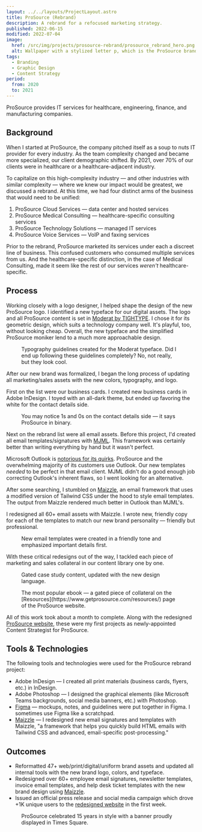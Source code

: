 ```yaml
---
layout: ../../layouts/ProjectLayout.astro
title: ProSource (Rebrand)
description: A rebrand for a refocused marketing strategy.
published: 2022-06-15
modified: 2022-07-04
image:
  href: /src/img/projects/prosource-rebrand/prosource_rebrand_hero.png
  alt: Wallpaper with a stylized letter p, which is the ProSource brandmark.
tags: 
  - Branding
  - Graphic Design
  - Content Strategy
period:
  from: 2020
  to: 2021
---
```


ProSource provides IT services for healthcare, engineering, finance, and manufacturing companies.

## Background

When I started at ProSource, the company pitched itself as a soup to nuts IT provider for every industry. As the team complexity changed and became more specialized, our client demographic shifted. By 2021, over 70% of our clients were in healthcare or a healthcare-adjacent industry.

To capitalize on this high-complexity industry — and other industries with similar complexity — where we knew our impact would be greatest, we discussed a rebrand. At this time, we had four distinct arms of the business that would need to be unified:
1. ProSource Cloud Services &mdash; data center and hosted services
2. ProSource Medical Consulting &mdash; healthcare-specific consulting services
3. ProSource Technology Solutions &mdash; managed IT services
4. ProSource Voice Services &mdash; VoIP and faxing services

Prior to the rebrand, ProSource marketed its services under each a discreet line of business. This confused customers who consumed multiple services from us. And the healthcare-specific distinction, in the case of Medical Consulting, made it seem like the rest of our services *weren't* healthcare-specific.

## Process

Working closely with a logo designer, I helped shape the design of the new ProSource logo. I identified a new typeface for our digital assets. The logo and all ProSource content is set in [Moderat by TIGHTYPE](https://tightype.com/typefaces/moderat). I chose it for its geometric design, which suits a technology company well. It's playful, too, without looking cheap. Overall, the new typeface and the simplified ProSource moniker lend to a much more approachable design.

<Figure
  image={{
    href: "/src/img/projects/prosource-rebrand/prosource_rebrand_type.png",
    alt: "A screenshot showcasing the letters, numbers, and symbols of the Moderat typeface."
  }}
>
  Typography guidelines created for the Moderat typeface. Did I end up following these guidelines completely? No, not really, but they look cool.
</Figure>

After our new brand was formalized, I began the long process of updating all marketing/sales assets with the new colors, typography, and logo.

First on the list were our business cards. I created new business cards in Adobe InDesign. I toyed with an all-dark theme, but ended up favoring the white for the contact details side.

<Figure
  image={{
    href: "/src/img/projects/prosource-rebrand/prosource_rebrand_bizcards.png",
    alt: "New ProSource business cards mockup. The side with contact details is shown with a white background a dark gray background."
  }}
>
  You may notice 1s and 0s on the contact details side — it says ProSource in binary.
</Figure>

Next on the rebrand list were all email assets. Before this project, I'd created all email templates/signatures with [MJML](https://mjml.io/). This framework was certainly better than writing everything by hand but it wasn't perfect. 

Microsoft Outlook is [notorious for its quirks](https://www.emailonacid.com/blog/article/email-development/how-to-code-emails-for-outlook-2016/). ProSource and the overwhelming majority of its customers use Outlook. Our new templates *needed* to be perfect in that email client. MJML didn't do a good enough job correcting Outlook's inherent flaws, so I went looking for an alternative.

After some searching, I stumbled on [Maizzle](https://maizzle.com/), an email framework that uses a modified version of Tailwind CSS under the hood to style email templates. The output from Maizzle rendered much better in Outlook than MJML's.

I redesigned all 60+ email assets with Maizzle. I wrote new, friendly copy for each of the templates to match our new brand personality — friendly but professional.

<Figure
  image={{
    href: "/src/img/projects/prosource-rebrand/prosource_rebrand_email.png",
    alt: "A picture of a redesigned email help desk ticket template created with Maizzle."
  }}
>
  New email templates were created in a friendly tone and emphasized important details first.
</Figure>

With these critical redesigns out of the way, I tackled each piece of marketing and sales collateral in our content library one by one.

<Figure
  image={{
    href: "/src/img/projects/prosource-rebrand/prosource_rebrand_casestudy.png",
    alt: "A case study sample updated with the new ProSource branding."
  }}
>
  Gated case study content, updated with the new design language.
</Figure>

<Figure
  image={{
    href: "/src/img/projects/prosource-rebrand/prosource_rebrand_ebook.png",
    alt: "An ebook cover with the title: Demystifying the Cloud. What it is and why you should care."
  }}
>
  The most popular ebook &mdash; a gated piece of collateral on the [Resources](https://www.getprosource.com/resources/) page of the ProSource website.
</Figure>

All of this work took about a month to complete. Along with the redesigned [ProSource website](/work/prosource-website), these were my first projects as newly-appointed Content Strategist for ProSource.

## Tools & Technologies

The following tools and technologies were used for the ProSource rebrand project:

- Adobe InDesign — I created all print materials (business cards, flyers, etc.) in InDesign.
- Adobe Photoshop — I designed the graphical elements (like Microsoft Teams backgrounds, social media banners, etc.) with Photoshop.
- [Figma](https://www.figma.com/) — mockups, notes, and guidelines were put together in Figma. I sometimes use Figma like a scratchpad.
- [Maizzle](https://maizzle.com/) — I redesigned new email signatures and templates with Maizzle, "a framework that helps you quickly build HTML emails with
Tailwind CSS and advanced, email-specific post-processing."

## Outcomes

- Reformatted 47+ web/print/digital/uniform brand assets and updated all internal tools with the new brand logo, colors, and typeface.
- Redesigned over 60+ employee email signatures, newsletter templates, invoice email templates, and help desk ticket templates with the new brand design using [Maizzle](https://maizzle.com/).
- Issued an official press release and social media campaign which drove +1K unique users to the [redesigned website](/work/prosource-website) in the first week.

<Figure
  image={{
    href: "/src/img/projects/prosource-rebrand/prosource_rebrand_timessquare.png",
    alt: "A picture of the ProSource logo display in Times Square, New York City."
  }}
>
  ProSource celebrated 15 years in style with a banner proudly displayed in Times Square.
</Figure>
